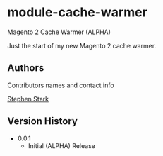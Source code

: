 # module-cache-warmer
Magento 2 Cache Warmer (ALPHA)

Just the start of my new Magento 2 cache warmer.

## Authors

Contributors names and contact info

[Stephen Stark](iamstephenstark@gmail.com)

## Version History

* 0.0.1
    * Initial (ALPHA) Release